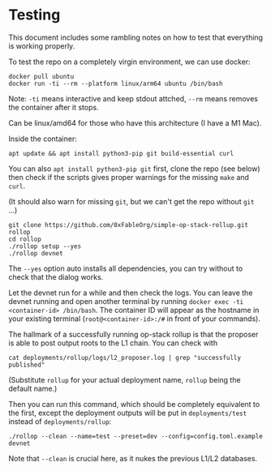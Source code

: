 # Testing

This document includes some rambling notes on how to test that everything is working properly.

To test the repo on a completely virgin environment, we can use docker:

```
docker pull ubuntu
docker run -ti --rm --platform linux/arm64 ubuntu /bin/bash
```

Note: `-ti` means interactive and keep stdout attched, `--rm` means removes the container after
it stops.

Can be linux/amd64 for those who have this architecture (I have a M1 Mac).

Inside the container:

```
apt update && apt install python3-pip git build-essential curl
```

You can also `apt install python3-pip git` first, clone the repo (see below) then check
if the scripts gives proper warnings for the missing `make` and `curl`.

(It should also warn for missing `git`, but we can't get the repo without `git` ...)

```
git clone https://github.com/0xFableOrg/simple-op-stack-rollup.git rollop
cd rollop
./rollop setup --yes
./rollop devnet
```

The `--yes` option auto installs all dependencies, you can try without to check that the dialog
works.

Let the devnet run for a while and then check the logs. You can leave the devnet running and open
another terminal by running `docker exec -ti <container-id> /bin/bash`. The container ID will
appear as the hostname in your existing terminal (`root@<container-id>:/#` in front of your
commands).

The hallmark of a successfully running op-stack rollup is that the proposer is able to post output
roots to the L1 chain. You can check with

```
cat deployments/rollup/logs/l2_proposer.log | grep "successfully published"
```

(Substitute `rollup` for your actual deployment name, `rollup` being the default name.)

Then you can run this command, which should be completely equivalent to the first, except the
deployment outputs will be put in `deployments/test` instead of `deployments/rollup`:

```
./rollop --clean --name=test --preset=dev --config=config.toml.example devnet
```

Note that `--clean` is crucial here, as it nukes the previous L1/L2 databases.